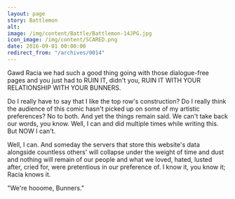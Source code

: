 ```yaml
---
layout: page
story: Battlemon
alt:
image: /img/content/Battle/Battlemon-14JPG.jpg
icon_image: /img/content/SCARED.png
date: 2016-09-01 00:00:00
redirect_from: "/archives/0014"
---
```


Gawd Racia we had such a good thing going with those dialogue-free pages and you just had to RUIN IT, didn't you, RUIN IT WITH YOUR RELATIONSHIP WITH YOUR BUNNERS.

Do I really have to say that I like the top row's construction? Do I really think the audience of this comic hasn't picked up on some of my artistic preferences? No to both. And yet the things remain said. We can't take back our words, you know. Well, I can and did multiple times while writing this. But NOW I can't.

Well, I can. And someday the servers that store this website's data alongside countless others' will collapse under the weight of time and dust and nothing will remain of our people and what we loved, hated, lusted after, cried for, were pretentious in our preference of. I know it, you know it; Racia knows it.

"We're hooome, Bunners."
